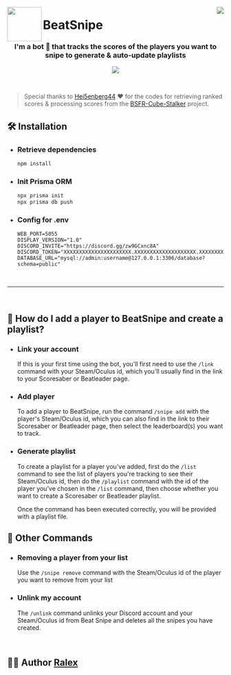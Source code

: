 <p>
  <img width="80" align="left" src="https://cdn.discordapp.com/avatars/1151103217921425440/4e07491b5b2065348bf2556f4935c993.png?size=512">
  
  <img align="right" src="https://api.visitorbadge.io/api/visitors?path=https://github.com/Ralex91/BeatSnipe/edit/main/README.md&countColor=%2337d67a">
  <h1>BeatSnipe</h1>
</p>

<h3 align="center">I'm a bot 🤖 that tracks the scores of the players you want to snipe to generate & auto-update playlists</h3>

<p align="center">
  <a href="https://beatsnipe.ralex.app/discord">
    <img src="https://img.shields.io/badge/Join%20Discord%20Server-5865F2?style=for-the-badge&logo=discord&logoColor=white">
  </a>
</p>
<br>

> Special thanks to [Hei5enberg44](https://github.com/Hei5enberg44) ❤ for the codes for retrieving ranked scores & processing scores from the [BSFR-Cube-Stalker](https://github.com/Hei5enberg44/BSFR-Cube-Stalker) project.


## 🛠 Installation ##
  
  - ### Retrieve dependencies
    ```bash
    npm install
    ```

  - ### Init Prisma ORM
    ```bash
    npx prisma init
    npx prisma db push
    ```

  - ### Config for .env
    ```env
    WEB_PORT=5055
    DISPLAY_VERSION="1.0"
    DISCORD_INVITE="https://discord.gg/zw9GCxnc8A"
    DISCORD_TOKEN="XXXXXXXXXXXXXXXXXXXXXX.XXXXXXXXXXXXXXXXXXXX.XXXXXXXXXXXXX"
    DATABASE_URL="mysql://admin:username@127.0.0.1:3306/database?schema=public"
    ```

<br>
<hr>
<br>

## 📔 How do I add a player to BeatSnipe and create a playlist?
- ### Link your account
  If this is your first time using the bot, you'll first need to use the `/link` command with your Steam/Oculus id, which you'll usually find in the link to your Scoresaber or Beatleader page.

- ### Add player ###
  To add a player to BeatSnipe, run the command `/snipe add`  with the player's Steam/Oculus id, which you can also find in the link to their Scoresaber or Beatleader page, then select the leaderboard(s) you want to track.

- ### Generate playlist
   To create a playlist for a player you've added, first do the `/list` command to see the list of players you're tracking to see their Steam/Oculus id, then do the `/playlist` command with the id of the player you've chosen in the `/list` command, then choose whether you want to create a Scoresaber or Beatleader playlist.
 
   Once the command has been executed correctly, you will be provided with a playlist file.

## 📙 Other Commands
- ### Removing a player from your list
  Use the `/snipe remove` command with the Steam/Oculus id of the player you want to remove from your list
- ### Unlink my account
  The `/unlink` command unlinks your Discord account and your Steam/Oculus id from Beat Snipe and deletes all the snipes you have created.

<br>

## 👨‍💻 Author [Ralex](https://github.com/Ralex91)